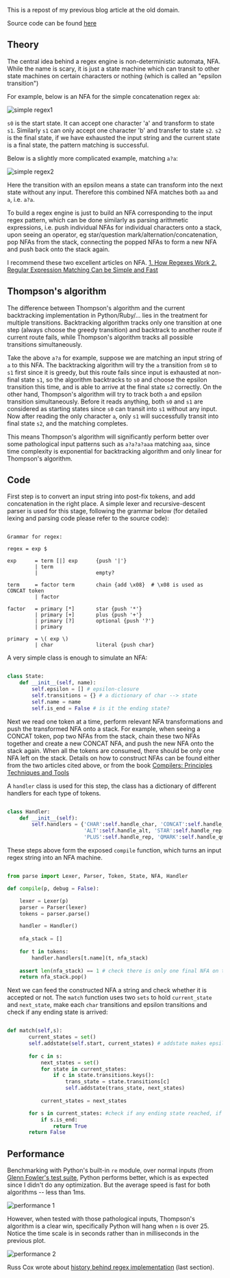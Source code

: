 <!-- 
.. link: 
.. description: 
.. tags: Code
.. date: 2014/05/18 22:26:11
.. title: Regex parsing: Thompson's algorithm
.. slug: regex-parsing-thompsons-algorithm
-->

This is a repost of my previous blog article at the old domain. 

Source code can be found [here](https://github.com/xysun/regex)

## Theory

The central idea behind a regex engine is non-deterministic automata, NFA. While the name is scary, it is just a state machine which can transit to other state machines on certain characters or nothing (which is called an "epsilon transition")

For example, below is an NFA for the simple concatenation regex `ab`: 

![simple regex1](/regex_pic/simple1.jpg)

`s0` is the start state. It can accept one character 'a' and transform to state `s1`. Similarly `s1` can only accept one character 'b' and transfer to state `s2`. `s2` is the final state, if we have exhausted the input string and the current state is a final state, the pattern matching is successful. 

Below is a slightly more complicated example, matching `a?a`: 

![simple regex2](/regex_pic/simple2.jpg)

Here the transition with an epsilon means a state can transform into the next state without any input. Therefore this combined NFA matches both `aa` and `a`, i.e. `a?a`. 

To build a regex engine is just to build an NFA corresponding to the input regex pattern, which can be done similarly as parsing arithmetic expressions, i.e. push individual NFAs for individual characters onto a stack, upon seeing an operator, eg star/question mark/alternation/concatenation, pop NFAs from the stack, connecting the popped NFAs to form a new NFA and push back onto the stack again. 

I recommend these two excellent articles on NFA. [1. How Regexes Work ](http://perl.plover.com/Regex/article.html) [2. Regular Expression Matching Can be Simple and Fast](http://swtch.com/~rsc/regexp/regexp1.html)

## Thompson's algorithm

The difference between Thompson's algorithm and the current backtracking implementation in Python/Ruby/... lies in the treatment for multiple transitions. Backtracking algorithm tracks only one transition at one step (always choose the greedy transition) and backtrack to another route if current route fails, while Thompson's algorithm tracks all possible transitions simultaneously. 

Take the above `a?a` for example, suppose we are matching an input string of `a` to this NFA. The backtracking algorithm will try the `a` transition from `s0` to `s1` first since it is greedy, but this route fails since input is exhausted at non-final state `s1`, so the algorithm backtracks to `s0` and choose the epsilon transition this time, and is able to arrive at the final state `s2` correctly. On the other hand, Thompson's algorithm will try to track both `a` and epsilon transition simultaneously. Before it reads anything, both `s0` and `s1` are considered as starting states since `s0` can transit into `s1` without any input. Now after reading the only character `a`, only `s1` will successfully transit into final state `s2`, and the matching completes. 

This means Thompson's algorithm will significantly perform better over some pathological input patterns such as `a?a?a?aaa` matching `aaa`, since time complexity is exponential for backtracking algorithm and only linear for Thompson's algorithm.

## Code

First step is to convert an input string into post-fix tokens, and add concatenation in the right place. A simple lexer and recursive-descent parser is used for this stage, following the grammar below (for detailed lexing and parsing code please refer to the source code):

```

Grammar for regex:

regex = exp $

exp      = term [|] exp      {push '|'}
         | term
         |                   empty?

term     = factor term       chain {add \x08}  # \x08 is used as CONCAT token
         | factor

factor   = primary [*]       star {push '*'}
         | primary [+]       plus {push '+'}
         | primary [?]       optional {push '?'}
         | primary

primary  = \( exp \)
         | char              literal {push char}

```

A very simple class is enough to simulate an NFA:

```python

class State:
    def __init__(self, name):
        self.epsilon = [] # epsilon-closure
        self.transitions = {} # a dictionary of char --> state
        self.name = name
        self.is_end = False # is it the ending state?


```

Next we read one token at a time, perform relevant NFA transformations and push the transformed NFA onto a stack. For example, when seeing a CONCAT token, pop two NFAs from the stack, chain these two NFAs together and create a new CONCAT NFA, and push the new NFA onto the stack again. When all the tokens are consumed, there should be only one  NFA left on the stack. Details on how to construct NFAs can be found either from the two articles cited above, or from the book [Compilers: Principles Techniques and Tools](http://www.amazon.com/Compilers-Principles-Techniques-Tools-Edition/dp/0321486811)

A `handler` class is used for this step, the class has a dictionary of different handlers for each type of tokens. 

```python

class Handler:
    def __init__(self):
        self.handlers = {'CHAR':self.handle_char, 'CONCAT':self.handle_concat,
                         'ALT':self.handle_alt, 'STAR':self.handle_rep,
                         'PLUS':self.handle_rep, 'QMARK':self.handle_qmark}

```

These steps above form the exposed `compile` function, which turns an input regex string into an NFA machine. 

```python

from parse import Lexer, Parser, Token, State, NFA, Handler

def compile(p, debug = False):

    lexer = Lexer(p)
    parser = Parser(lexer)
    tokens = parser.parse()

    handler = Handler()
    
    nfa_stack = []
    
    for t in tokens:
        handler.handlers[t.name](t, nfa_stack)
    
    assert len(nfa_stack) == 1 # check there is only one final NFA on the stack
    return nfa_stack.pop() 

```

Next we can feed the constructed NFA a string and check whether it is accepted or not. The `match` function uses two `sets` to hold `current_state` and `next_state`, make each `char` transitions and epsilon transitions and check if any ending state is arrived:

```python

def match(self,s):
       current_states = set()
       self.addstate(self.start, current_states) # addstate makes epsilon transitions
       
       for c in s:
           next_states = set()
           for state in current_states:
               if c in state.transitions.keys():
                   trans_state = state.transitions[c]
                   self.addstate(trans_state, next_states)
          
           current_states = next_states 

       for s in current_states: #check if any ending state reached, if so, return match
           if s.is_end:
               return True
       return False

```

## Performance

Benchmarking with Python's built-in `re` module, over normal inputs (from [Glenn Fowler's test suite](http://www2.research.att.com/~gsf/testregex/), Python performs better, which is as expected since I didn't do any optimization. But the average speed is fast for both algorithms -- less than 1ms.

![performance 1](/regex_pic/plot_normal.jpg)

However, when tested with those pathological inputs, Thompson's algorithm is a clear win, specifically Python will hang when `n` is over 25. Notice the time scale is in seconds rather than in milliseconds in the previous plot. 

![performance 2](/regex_pic/plot_path.jpg)

Russ Cox wrote about [history behind regex implementation](http://swtch.com/~rsc/regexp/regexp1.html) (last section).


